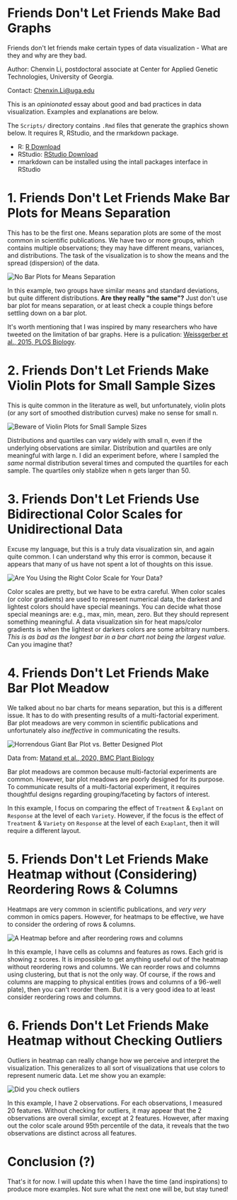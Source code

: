 # Friends Don't Let Friends Make Bad Graphs 
Friends don't let friends make certain types of data visualization - What are they and why are they bad. 

  Author: Chenxin Li, postdoctoral associate at Center for Applied Genetic Technologies, University of Georgia. 

  Contact: [Chenxin.Li@uga.edu](Chenxin.Li@uga.edu)

This is an *opinionated* essay about good and bad practices in data visualization. 
Examples and explanations are below. 

The `Scripts/` directory contains `.Rmd` files that generate the graphics shown below. 
It requires R, RStudio, and the rmarkdown package. 

* R: [R Download](https://cran.r-project.org/bin/)
* RStudio: [RStudio Download](https://www.rstudio.com/products/rstudio/download/)
* rmarkdown can be installed using the intall packages interface in RStudio

# 1. Friends Don't Let Friends Make Bar Plots for Means Separation

This has to be the first one. 
Means separation plots are some of the most common in scientific publications. 
We have two or more groups, which contains multiple observations; they may have different means, variances, and distributions. 
The task of the visualization is to show the means and the spread (dispersion) of the data. 

![No Bar Plots for Means Separation](https://github.com/cxli233/FriendsDontLetFriends/blob/main/Results/dont_bar_plot.png) 

In this example, two groups have similar means and standard deviations, but quite different distributions. **Are they really "the same"?**
Just don't use bar plot for means separation, or at least check a couple things before settling down on a bar plot. 

It's worth mentioning that I was inspired by many researchers who have tweeted on the limitation of bar graphs. 
Here is a pulication: [Weissgerber et al., 2015, PLOS Biology](https://journals.plos.org/plosbiology/article?id=10.1371/journal.pbio.1002128). 

# 2. Friends Don't Let Friends Make Violin Plots for Small Sample Sizes 

This is quite common in the literature as well, but unfortunately, violin plots (or any sort of smoothed distribution curves) make no sense for small n. 

![Beware of Violin Plots for Small Sample Sizes](https://github.com/cxli233/FriendsDontLetFriends/blob/main/Results/Beware_of_small_n_box_violin_plot.png) 

Distributions and quartiles can vary widely with small n, even if the underlying observations are similar. 
Distribution and quartiles are only meaningful with large n. 
I did an experiment before, where I sampled the *same* normal distribution several times and computed the quartiles for each sample.
The quartiles only stablize when n gets larger than 50. 

# 3. Friends Don't Let Friends Use Bidirectional Color Scales for Unidirectional Data 

Excuse my language, but this is a truly data visualization sin, and again quite common. 
I can understand why this error is common, because it appears that many of us have not spent a lot of thoughts on this issue. 

![Are You Using the Right Color Scale for Your Data?](https://github.com/cxli233/FriendsDontLetFriends/blob/main/Results/ColorScales.png)

Color scales are pretty, but we have to be extra careful.
When color scales (or color gradients) are used to represent numerical data, the darkest and lightest colors should have special meanings.
You can decide what those special meanings are: e.g., max, min, mean, zero. But they should represent something meaningful. 
A data visualization sin for heat maps/color gradients is when the lightest or darkers colors are some arbitrary numbers. 
*This is as bad as the longest bar in a bar chart not being the largest value.* Can you imagine that?  

# 4. Friends Don't Let Friends Make Bar Plot Meadow 

We talked about no bar charts for means separation, but this is a different issue. 
It has to do with presenting results of a multi-factorial experiment. 
Bar plot meadows are very common in scientific publications and unfortunately also *ineffective* in communicating the results. 

![Horrendous Giant Bar Plot vs. Better Designed Plot](https://github.com/cxli233/FriendsDontLetFriends/blob/main/Results/AvoidBarPlotMeadow.png)

Data from: [Matand et al., 2020, BMC Plant Biology](https://link.springer.com/article/10.1186/s12870-020-2243-7)

Bar plot meadows are common because multi-factorial experiments are common. 
However, bar plot meadows are poorly designed for its purpose. 
To communicate results of a multi-factorial experiment, it requires thoughtful designs regarding grouping/faceting by factors of interest.

In this example, I focus on comparing the effect of `Treatment` & `Explant` on `Response` at the level of each `Variety`. 
However, if the focus is the effect of `Treatment` & `Variety` on `Response` at the level of each `Exaplant`, then it will require a different layout. 

# 5. Friends Don't Let Friends Make Heatmap without (Considering) Reordering Rows & Columns 

Heatmaps are very common in scientific publications, and *very very* common in omics papers. 
However, for heatmaps to be effective, we have to consider the ordering of rows & columns. 

![A Heatmap before and after reordering rows and columns](https://github.com/cxli233/FriendsDontLetFriends/blob/main/Results/Reorder_rows_and_columns_for_heatmap.png?raw=true) 

In this example, I have cells as columns and features as rows. Each grid is showing z scores. 
It is impossible to get anything useful out of the heatmap without reordering rows and columns. 
We can reorder rows and columns using clustering, but that is not the only way. 
Of course, if the rows and columns are mapping to physical entities (rows and columns of a 96-well plate), then you can't reorder them. 
But it is a very good idea to at least consider reordering rows and columns. 

# 6. Friends Don't Let Friends Make Heatmap without Checking Outliers 

Outliers in heatmap can really change how we perceive and interpret the visualization. 
This generalizes to all sort of visualizations that use colors to represent numeric data.
Let me show you an example:

![Did you check outliers](https://github.com/cxli233/FriendsDontLetFriends/blob/main/Results/Check_outliers_for_heatmap.png)

In this example, I have 2 observations. For each observations, I measured 20 features. 
Without checking for outliers, it may appear that the 2 observations are overall similar, except at 2 features. 
However, after maxing out the color scale around 95th percentile of the data, it reveals that the two observations are distinct across all features. 

# Conclusion (?)

That's it for now. I will update this when I have the time (and inspirations) to produce more examples. 
Not sure what the next one will be, but stay tuned! 
